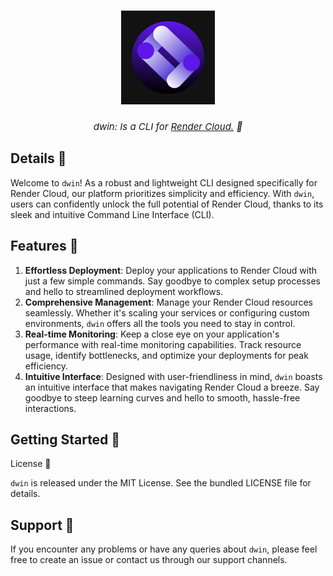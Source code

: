<h1 align="center">
    <img alt="dwin Logo" width="150px" src="logo/dwin_logo.svg"><br>
</h1>

<div align="center">
<i style="display: block; font-style: italic; font-size:15px;">dwin: Is a CLI for 
<a href="https://render.com/">Render Cloud.</a> 🚀</i>
</div>

## Details 🚀

Welcome to `dwin`! As a robust and lightweight CLI designed specifically for Render Cloud, our platform prioritizes simplicity and efficiency. With `dwin`, users can confidently unlock the full potential of Render Cloud, thanks to its sleek and intuitive Command Line Interface (CLI).

## Features 🌟

1. **Effortless Deployment**: Deploy your applications to Render Cloud with just a few simple commands. Say goodbye to complex setup processes and hello to streamlined deployment workflows.
2. **Comprehensive Management**: Manage your Render Cloud resources seamlessly. Whether it's scaling your services or configuring custom environments, `dwin` offers all the tools you need to stay in control.
3. **Real-time Monitoring**: Keep a close eye on your application's performance with real-time monitoring capabilities. Track resource usage, identify bottlenecks, and optimize your deployments for peak efficiency.
4. **Intuitive Interface**: Designed with user-friendliness in mind, `dwin` boasts an intuitive interface that makes navigating Render Cloud a breeze. Say goodbye to steep learning curves and hello to smooth, hassle-free interactions.

## Getting Started 🚀

License 📄

`dwin` is released under the MIT License. See the bundled LICENSE file for details.

## Support 💬

If you encounter any problems or have any queries about `dwin`, please feel free to create an issue or contact us through our support channels.
